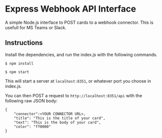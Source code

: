 # Express Webhook API Interface

A simple Node.js interface to POST cards to a webhook connector. This is usefull for MS Teams or Slack.

## Instructions

Install the dependencies, and run the index.js with the following commands.

```
$ npm install
```
```
$ npm start
```
This will start a server at `localhost:8351`, or whatever port you choose in index.js.

You can then POST a request to `http://localhost:8351/api` with the following raw JSON body:
```
{
	"connector":<YOUR CONNECTOR URL>,
	"title": "This is the title of your card",
	"text": "This is the body of your card",
	"color": "ff0000"
}
```